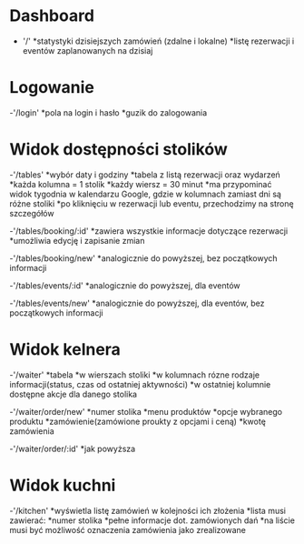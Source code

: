 # Dashboard

- '/'
*statystyki dzisiejszych zamówień (zdalne i lokalne)
*listę rezerwacji i eventów zaplanowanych na dzisiaj

# Logowanie

-'/login'
*pola na login i hasło
*guzik do zalogowania

# Widok dostępności stolików

-'/tables'
*wybór daty i godziny
*tabela z listą rezerwacji oraz wydarzeń
*każda kolumna = 1 stolik
*każdy wiersz = 30 minut
*ma przypominać widok tygodnia w kalendarzu Google, gdzie w kolumnach zamiast dni są różne stoliki
*po kliknięciu w rezerwacji lub eventu, przechodzimy na stronę szczegółów

-'/tables/booking/:id'
*zawiera wszystkie informacje dotyczące rezerwacji
*umożliwia edycję i zapisanie zmian

-'/tables/booking/new'
*analogicznie do powyższej, bez początkowych informacji

-'/tables/events/:id'
*analogicznie do powyższej, dla eventów

-'/tables/events/new'
*analogicznie do powyższej, dla eventów, bez początkowych informacji

# Widok kelnera

-'/waiter'
*tabela
*w wierszach stoliki
*w kolumnach rózne rodzaje informacji(status, czas od ostatniej aktywności)
*w ostatniej kolumnie dostępne akcje dla danego stolika

-'/waiter/order/new'
*numer stolika
*menu produktów
*opcje wybranego produktu
*zamówienie(zamówione proukty z opcjami i ceną)
*kwotę zamówienia

-'/waiter/order/:id'
*jak powyższa

# Widok kuchni

-'/kitchen'
*wyświetla listę zamówień w kolejności ich złożenia
*lista musi zawierać:
  *numer stolika
  *pełne informacje dot. zamówionych dań
*na liście musi być możliwość oznaczenia zamówienia jako zrealizowane
